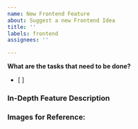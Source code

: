 ```yaml
---
name: New Frontend Feature
about: Suggest a new Frontend Idea
title: ''
labels: frontend
assignees: ''

---
```


**What are the tasks that need to be done?**
- [ ] 

### In-Depth Feature Description

### Images for Reference:
